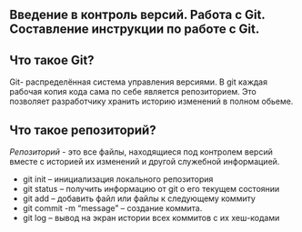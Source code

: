 ## Введение в контроль версий. Работа с Git. Составление инструкции по работе с Git.
## Что такое Git?
Git- распределённая система управления версиями. В git каждая рабочая копия кода сама по себе является репозиторием. Это позволяет разработчику хранить историю изменений в полном обьеме.

## Что такое репозиторий?
*Репозиторий* - это все файлы, находящиеся под контролем версий вместе с историей их изменений и другой служебной информацией.
* git init – инициализация локального репозитория
* git status – получить информацию от git о его текущем состоянии
* git add – добавить файл или файлы к следующему коммиту
* git commit -m “message” – создание коммита.
* git log – вывод на экран истории всех коммитов с их хеш-кодами

